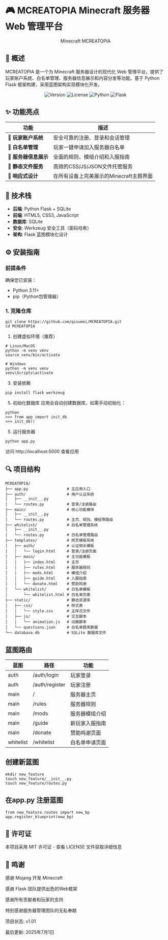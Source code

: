 # 🎮 MCREATOPIA Minecraft 服务器 Web 管理平台

<div align="center">
  <p>Minecraft MCREATOPIA</p>
</div>

## 🚀 概述

MCREATOPIA 是一个为 Minecraft 服务器设计的现代化 Web 管理平台，提供了玩家账户系统、白名单管理、服务器信息展示和内容分发等功能。基于 Python Flask 框架构建，采用蓝图架构实现模块化开发。

<div align="center">
  <img src="https://img.shields.io/badge/version-1.0.0-brightgreen" alt="Version">
  <img src="https://img.shields.io/badge/license-MIT-blue" alt="License">
  <img src="https://img.shields.io/badge/python-3.8%2B-blue" alt="Python">
  <img src="https://img.shields.io/badge/flask-2.3.2-blue" alt="Flask">
</div>

## ✨ 功能亮点

| 功能 | 描述 | 
|------|------|
| 🚪 **玩家账户系统** | 安全可靠的注册、登录和会话管理 |
| 📝 **白名单管理** | 玩家一键申请加入服务器白名单 |
| 🏰 **服务器信息展示** | 全面的规则、模组介绍和入服指南 |
| 📁 **静态文件服务** | 高效的CSS/JS/JSON文件托管服务 |
| 📱 **响应式设计** | 在所有设备上完美展示的Minecraft主题界面 |

## 🧩 技术栈

- **后端**: Python Flask + SQLite
- **前端**: HTML5, CSS3, JavaScript
- **数据库**: SQLite
- **安全**: Werkzeug 安全工具（密码哈希）
- **架构**: Flask 蓝图模块化设计

## ⚙️ 安装指南

### 前提条件
确保您已安装：
- Python 3.11+
- pip（Python包管理器）

### 1. 克隆仓库
```plaintext
git clone https://github.com/qisumei/MCREATOPIA.git
cd MCREATOPIA
```
1. 创建虚拟环境（推荐）
```plaintext
# Linux/MacOS
python -m venv venv
source venv/bin/activate

# Windows
python -m venv venv
venv\Scripts\activate
```
3. 安装依赖
```plaintext
pip install flask werkzeug
```
5. 初始化数据库
应用会自动创建数据库，如需手动初始化：
```plaintext
python
>>> from app import init_db
>>> init_db()
```

5. 运行服务器
```plaintext
python app.py
```
访问 http://localhost:5000 查看应用


## 🔍 项目结构

```plaintext
MCREATOPIA/
├── app.py                 # 主应用入口
├── auth/                  # 用户认证系统
│   ├── __init__.py
│   └── routes.py          # 登录/注册路由
├── main/                  # 核心功能模块
│   ├── __init__.py
│   └── routes.py          # 主页、规则、模组等路由
├── whitelist/             # 白名单管理系统
│   ├── __init__.py
│   └── routes.py          # 白名单管理路由
├── templates/             # 网页模板系统
│   ├── auth/              # 认证相关模板
│   │   └── login.html     # 登录/注册页面
│   ├── main/              # 主功能模板
│   │   ├── index.html     # 主页
│   │   ├── rules.html     # 服务器规则
│   │   ├── mods.html      # 模组介绍
│   │   ├── guide.html     # 入服指南
│   │   └── donate.html    # 赞助鸣谢
│   └── whitelist/         # 白名单模板
│       └── whitelist.html # 白名单页面
├── static/                # 静态资源库
│   ├── css/               # 样式表
│   │   └── style.css      # 主样式文件
│   ├── js/                # 交互脚本
│   │   └── animation.js   # 动画脚本
│   └── questions.json     # 白名单题库数据
└── database.db            # SQLite 数据库文件
```

## 蓝图路由

|蓝图 | 路径  |功能
|------|------|------|
​​auth​​ | /auth/login   |玩家登录
​​auth​​ | /auth/register | 玩家注册
​​main​​ | / | 服务器主页
​​main​​ | /rules | 服务器规则
​​main​​ | /mods |服务器模组介绍
​​main​​ | /guide | 新玩家入服指南
​​main​​ | /donate|赞助鸣谢页面
​​whitelist​​| /whitelist | 白名单申请页面

## 创建新蓝图
```plaintext
mkdir new_feature
touch new_feature/__init__.py
touch new_feature/routes.py
```
## 在app.py 注册蓝图
```plaintext
from new_feature.routes import new_bp
app.register_blueprint(new_bp)
```
## 📜 许可证
本项目采用 MIT 许可证 - 查看 LICENSE 文件获取详细信息

## 🙏 鸣谢
感谢 ​​Mojang 开发 Minecraft

感谢 ​​Flask​​ 团队提供出色的Web框架

感谢所有​​贡献者​​和​​玩家​​的支持

特别感谢服务器管理团队的无私奉献

项目状态​​: v1.01

​​最后更新​​: 2025年7月1日
